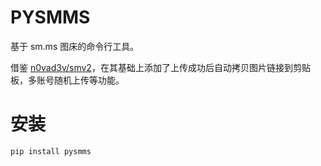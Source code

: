 # PYSMMS

基于 sm.ms 图床的命令行工具。

借鉴 [n0vad3v/smv2](https://github.com/n0vad3v/smv2)，在其基础上添加了上传成功后自动拷贝图片链接到剪贴板，多账号随机上传等功能。

# 安装

```bash
pip install pysmms
```

